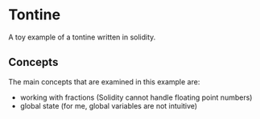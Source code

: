 # Tontine
A toy example of a tontine written in solidity. 

## Concepts
The main concepts that are examined in this example are:

* working with fractions (Solidity cannot handle floating point numbers)
* global state (for me, global variables are not intuitive)